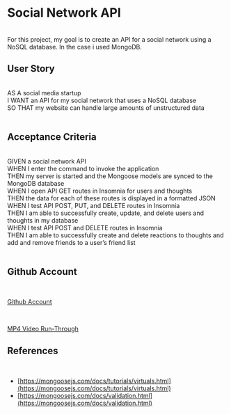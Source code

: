 # Social Network API

<br />
For this project, my goal is to create an API for a social network using a NoSQL database. In the case i used MongoDB.

<br />

## **User Story**

<br />
AS A social media startup <br />
I WANT an API for my social network that uses a NoSQL database <br />
SO THAT my website can handle large amounts of unstructured data <br />
<br />

## **Acceptance Criteria**

<br />
GIVEN a social network API <br />
WHEN I enter the command to invoke the application <br />
THEN my server is started and the Mongoose models are synced to the MongoDB database <br />
WHEN I open API GET routes in Insomnia for users and thoughts <br />
THEN the data for each of these routes is displayed in a formatted JSON <br />
WHEN I test API POST, PUT, and DELETE routes in Insomnia <br />
THEN I am able to successfully create, update, and delete users and thoughts in my database <br />
WHEN I test API POST and DELETE routes in Insomnia <br />
THEN I am able to successfully create and delete reactions to thoughts and add and remove friends to a user’s friend list
<br />
<br />

## **Github Account**

 <br />

[Github Account](https://github.com/michaelclancy90/Social-Network-API)

 <br />

[MP4 Video Run-Through](https://drive.google.com/file/d/10MpzrD_g0DmNKYZRvDd6JC81Bz3tH2nx/view)

## **References**

 <br />

- [https://mongoosejs.com/docs/tutorials/virtuals.html](https://mongoosejs.com/docs/tutorials/virtuals.html)
- [https://mongoosejs.com/docs/validation.html](https://mongoosejs.com/docs/validation.html)

 <br />
